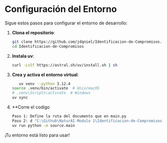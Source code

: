 
# Configuración del Entorno

Sigue estos pasos para configurar el entorno de desarrollo:

1. **Clona el repositorio**:
   ```bash
   git clone https://github.com/jdqniel/Identificacion-de-Compromisos.git
   cd Identificacion-de-Compromisos
   ```

2. **Instala uv**:
   ```bash
   curl -LsSf https://astral.sh/uv/install.sh | sh
   ```

3. **Crea y activa el entorno virtual**:
   ```bash
      uv venv --python 3.12.4
   source .venv/bin/activate  # Unix/macOS
   # .venv\Scripts\activate  # Windows
   uv sync
   ```
4. **Corre el codigo
   ```bash
   Paso 1: Define la ruta del documento que en main.py
   Paso 2: d "C:\Github\NaturAI Modulo 1\Identificacion-de-Compromisos"
   uv run python -m source.main
   ```  
¡Tu entorno está listo para usar!
